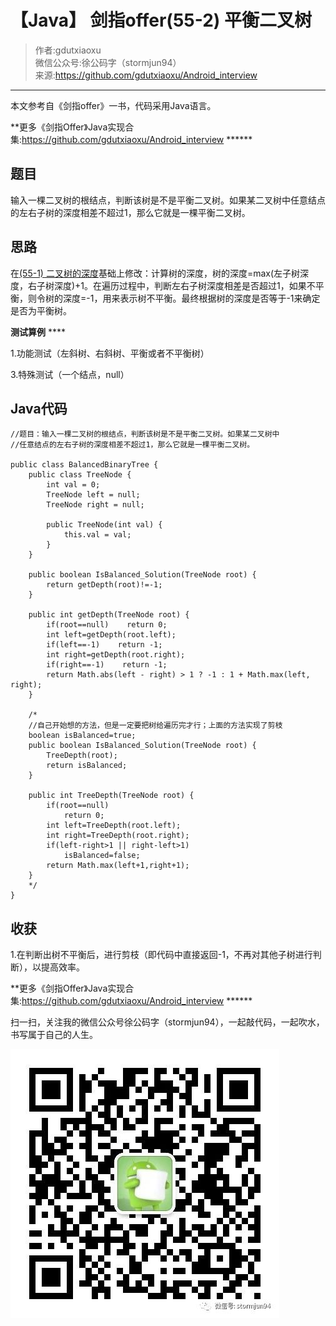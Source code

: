 # 【Java】 剑指offer(55-2) 平衡二叉树  
  
> 作者:gdutxiaoxu<br/> 微信公众号:徐公码字（stormjun94）<br/>来源:https://github.com/gdutxiaoxu/Android_interview

****

本文参考自《剑指offer》一书，代码采用Java语言。

**更多《剑指Offer》Java实现合集:https://github.com/gdutxiaoxu/Android_interview ******

## 题目

输入一棵二叉树的根结点，判断该树是不是平衡二叉树。如果某二叉树中任意结点的左右子树的深度相差不超过1，那么它就是一棵平衡二叉树。

## 思路

在[(55-1)
二叉树的深度](https://www.cnblogs.com/yongh/p/9958736.html)基础上修改：计算树的深度，树的深度=max(左子树深度，右子树深度)+1。在遍历过程中，判断左右子树深度相差是否超过1，如果不平衡，则令树的深度=-1，用来表示树不平衡。最终根据树的深度是否等于-1来确定是否为平衡树。

**测试算例** ****

1.功能测试（左斜树、右斜树、平衡或者不平衡树）

3.特殊测试（一个结点，null）

## **Java代码**

    
    
    //题目：输入一棵二叉树的根结点，判断该树是不是平衡二叉树。如果某二叉树中
    //任意结点的左右子树的深度相差不超过1，那么它就是一棵平衡二叉树。
    
    public class BalancedBinaryTree {
    	public class TreeNode {
    	    int val = 0;
    	    TreeNode left = null;
    	    TreeNode right = null;
    
    	    public TreeNode(int val) {
    	        this.val = val;
    	    }
    	}
    	
        public boolean IsBalanced_Solution(TreeNode root) {
            return getDepth(root)!=-1;
        }
        
        public int getDepth(TreeNode root) {
            if(root==null)    return 0;
            int left=getDepth(root.left);
            if(left==-1)    return -1;
            int right=getDepth(root.right);
            if(right==-1)    return -1;
            return Math.abs(left - right) > 1 ? -1 : 1 + Math.max(left, right);
        }
        
        /*
        //自己开始想的方法，但是一定要把树给遍历完才行；上面的方法实现了剪枝
        boolean isBalanced=true;
        public boolean IsBalanced_Solution(TreeNode root) {
            TreeDepth(root);
            return isBalanced;
        }
         
        public int TreeDepth(TreeNode root) {
            if(root==null)
                return 0;
            int left=TreeDepth(root.left);
            int right=TreeDepth(root.right);
            if(left-right>1 || right-left>1)
                isBalanced=false;
            return Math.max(left+1,right+1);
        }
        */
    }
    

## **收获**

1.在判断出树不平衡后，进行剪枝（即代码中直接返回-1，不再对其他子树进行判断），以提高效率。

**更多《剑指Offer》Java实现合集:https://github.com/gdutxiaoxu/Android_interview ******

扫一扫，关注我的微信公众号徐公码字（stormjun94），一起敲代码，一起吹水，书写属于自己的人生。

![](https://raw.githubusercontent.com/gdutxiaoxu/blog_pic/master/offer/20200722234908.png)